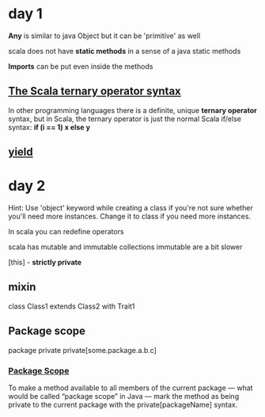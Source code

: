 # day 1
**Any** is similar to java Object but it can be 'primitive' as well

scala does not have **static methods** in a sense of a java static methods

**Imports** can be put even inside the methods

## [The Scala ternary operator syntax](https://alvinalexander.com/scala/scala-ternary-operator-syntax/)
In other programming languages there is a definite, unique **ternary operator** syntax, but in Scala, the ternary operator is just the normal Scala if/else syntax:
**if (i == 1) x else y**

## [yield](https://stackoverflow.com/questions/1052476/what-is-scalas-yield)

# day 2
Hint: Use 'object' keyword while creating a class if you're not sure whether you'll need more instances. Change it to class if you need more instances.

In scala you can redefine operators

scala has mutable and immutable collections
immutable are a bit slower

[this] - **strictly private**

## mixin
class Class1 extends Class2 with Trait1

## Package scope
package private
private[some.package.a.b.c]

### [Package Scope](https://alvinalexander.com/scala/how-to-control-scala-method-scope-object-private-package/)
To make a method available to all members of the current package — what would be called “package scope” in Java — mark the method as being private to the current package with the private[packageName] syntax.



